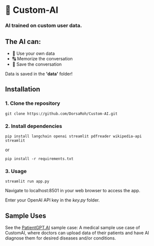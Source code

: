 # 🧠 Custom-AI

### AI trained on **custom** user data.

## The AI can:
- 📁 Use your own data
- 🔠 Memorize the conversation
- 💬 Save the conversation

Data is saved in the **'data'** folder!

## Installation

### 1. Clone the repository
```shell
git clone https://github.com/DorsaRoh/Custom-AI.git
```

### 2. Install dependencies

```shell
pip install langchain openai streamlit pdfreader wikipedia-api streamlit
```
or
```shell
pip install -r requirements.txt
```

### 3. Usage
 
```shell
streamlit run app.py
```
Navigate to localhost:8501 in your web browser to access the app.

Enter your OpenAI API key in the *key.py* folder.


 ## Sample Uses
See the [PatientGPT.AI](https://github.com/DorsaRoh/Custom-AI/tree/main/Sample%20Use%20-%20PatientGPT.AI) sample case: A medical sample use case of CustomAI, where doctors can upload data of their patients and have AI diagnose them for desired diseases and/or conditions.
